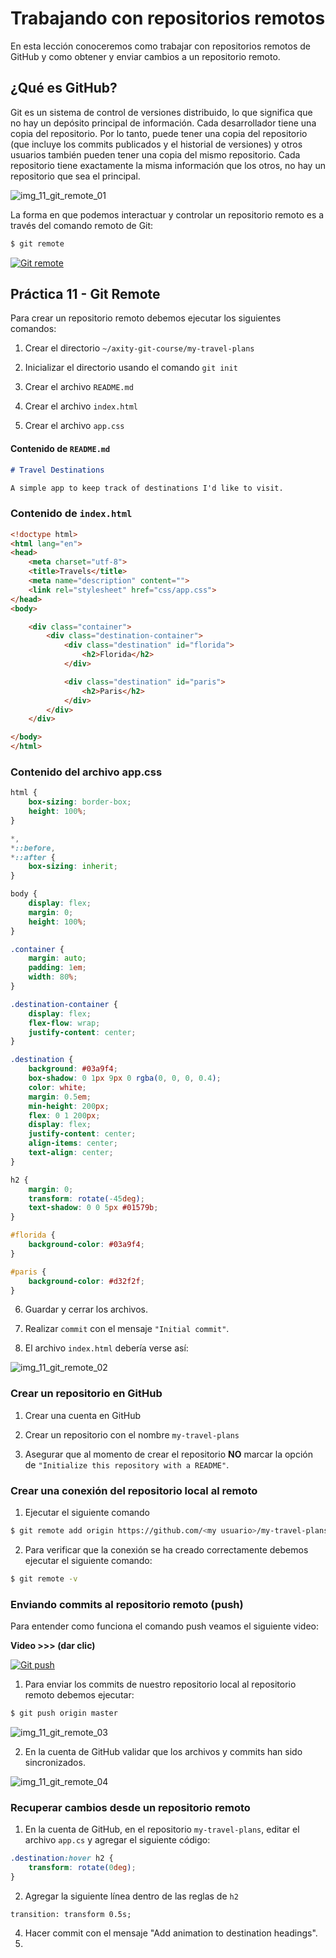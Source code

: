 # Trabajando con repositorios remotos

En esta lección conoceremos como trabajar con repositorios remotos de GitHub y como obtener y enviar cambios a un repositorio remoto.

## ¿Qué es GitHub?

Git es un sistema de control de versiones distribuido, lo que significa que no hay un depósito principal de información. Cada desarrollador tiene una copia del repositorio. Por lo tanto, puede tener una copia del repositorio (que incluye los commits publicados y el historial de versiones) y otros usuarios también pueden tener una copia del mismo repositorio. Cada repositorio tiene exactamente la misma información que los otros, no hay un repositorio que sea el principal.

![img_11_git_remote_01](images/img_11_git_remote_01.png)

La forma en que podemos interactuar y controlar un repositorio remoto es a través del comando remoto de Git:

```bash
$ git remote
```

[![Git remote](http://img.youtube.com/vi/414f0ukhOTY/0.jpg)](http://www.youtube.com/watch?v=414f0ukhOTY "Git remote")

## Práctica 11 - Git Remote

Para crear un repositorio remoto debemos ejecutar los siguientes comandos:

 1. Crear el directorio `~/axity-git-course/my-travel-plans`

 2. Inicializar el directorio usando el comando `git init`

 3. Crear el archivo `README.md`

 4. Crear el archivo `index.html`

 5. Crear el archivo `app.css`

#### Contenido de `README.md`

```markdown
# Travel Destinations

A simple app to keep track of destinations I'd like to visit.
```

### Contenido de `index.html`

```html
<!doctype html>
<html lang="en">
<head>
    <meta charset="utf-8">
    <title>Travels</title>
    <meta name="description" content="">
    <link rel="stylesheet" href="css/app.css">
</head>
<body>

    <div class="container">
        <div class="destination-container">
            <div class="destination" id="florida">
                <h2>Florida</h2>
            </div>

            <div class="destination" id="paris">
                <h2>Paris</h2>
            </div>
        </div>
    </div>

</body>
</html>
```

### Contenido del archivo app.css

```css
html {
    box-sizing: border-box;
    height: 100%;
}

*,
*::before,
*::after {
    box-sizing: inherit;
}

body {
    display: flex;
    margin: 0;
    height: 100%;
}

.container {
    margin: auto;
    padding: 1em;
    width: 80%;
}

.destination-container {
    display: flex;
    flex-flow: wrap;
    justify-content: center;
}

.destination {
    background: #03a9f4;
    box-shadow: 0 1px 9px 0 rgba(0, 0, 0, 0.4);
    color: white;
    margin: 0.5em;
    min-height: 200px;
    flex: 0 1 200px;
    display: flex;
    justify-content: center;
    align-items: center;
    text-align: center;
}

h2 {
    margin: 0;
    transform: rotate(-45deg);
    text-shadow: 0 0 5px #01579b;
}

#florida {
    background-color: #03a9f4;
}

#paris {
    background-color: #d32f2f;
}
```
 6. Guardar y cerrar los archivos.

 7. Realizar `commit`  con el mensaje `"Initial commit"`.

 8. El archivo `index.html` debería verse así:

![img_11_git_remote_02](images/img_11_git_remote_02.png)

### Crear un repositorio en GitHub

 1. Crear una cuenta en GitHub

 2. Crear un repositorio con el nombre `my-travel-plans`

 3. Asegurar que al momento de crear el repositorio **NO** marcar la opción de `"Initialize this repository with a README"`.

###  Crear una conexión del repositorio local al remoto

 1. Ejecutar el siguiente comando 

```bash
$ git remote add origin https://github.com/<my usuario>/my-travel-plans.git
```

 2. Para verificar que la conexión se ha creado correctamente debemos ejecutar el siguiente comando:

```bash
$ git remote -v
```
### Enviando commits al repositorio remoto (push)

Para entender  como funciona el comando push veamos el siguiente video:

**Video >>> (dar clic)**

[![Git push](http://img.youtube.com/vi/21TvMEtMRys/0.jpg)](http://www.youtube.com/watch?v=21TvMEtMRys "Git push")

 1. Para enviar los commits de nuestro repositorio local al repositorio remoto debemos ejecutar:

```bash
$ git push origin master
```

![img_11_git_remote_03](images/img_11_git_remote_03.png)

 2. En la cuenta de GitHub validar que los archivos y commits han sido sincronizados.

![img_11_git_remote_04](images/img_11_git_remote_04.png)

### Recuperar cambios desde un repositorio remoto

 1. En la cuenta de GitHub, en el repositorio `my-travel-plans`, editar el archivo `app.cs` y agregar el siguiente código:

```css
.destination:hover h2 {
    transform: rotate(0deg);
}
```

 2. Agregar la siguiente línea dentro de las reglas de `h2`

`transition: transform 0.5s;`

 4.  Hacer commit con el mensaje "Add animation to destination headings".
 5. 

<!--stackedit_data:
eyJoaXN0b3J5IjpbLTE1ODU3OTUyNTIsLTEwNDMyMjAwODAsLT
EwMTQ5ODIxMzcsLTIzODIyOTk3NSwtMTUwNDA4MTg3NSwxMzk4
MDA1NjA1LDM2MTE5OTA1NCw4NTE4OTAwODAsLTE5OTA4NDI3ND
QsLTE4NTI1Mjg1MDgsNDY5NzQ4MDAyLDEyMTIxNDg5MjcsMTY1
NDgzNzQ3MSwxMzE0NzM0NTU3LC0xNTQ0MDM1NzA3LDE3MTI0Mj
M5NDEsMTM2NDg3OTE4Nyw3MDY4MDA5NzEsMTM3Njg0ODA5NCwt
NTIyNzc5OTA2XX0=
-->
